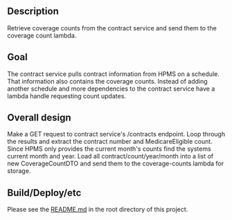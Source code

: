 ## Description 
Retrieve coverage counts from the contract service and send them to the coverage count lambda. 

## Goal
The contract service pulls contract information from HPMS on a schedule. That information also contains the coverage counts.
Instead of adding another schedule and more dependencies to the contract service have a lambda handle requesting count updates.    

## Overall design

Make a GET request to contract service's /contracts endpoint. Loop through the results and extract the contract number and MedicareEligible count.
Since HPMS only provides the current month's counts find the systems current month and year.
Load all contract/count/year/month into a list of new CoverageCountDTO and send them to the coverage-counts lambda for storage. 


## Build/Deploy/etc

Please see the [README.md](../README.md) in the root directory of this project.